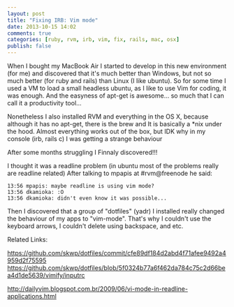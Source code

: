 ```yaml
---
layout: post
title: "Fixing IRB: Vim mode"
date: 2013-10-15 14:02
comments: true
categories: [ruby, rvm, irb, vim, fix, rails, mac, osx]
publish: false
---
```


When I bought my MacBook Air I started to develop in this new environment (for me) and discovered that it's much better than Windows, but not so much better (for ruby and rails) than Linux (I like ubuntu). So for some time I used a VM to load a small headless ubuntu, as I like to use Vim for coding, it was enough. And the easyness of apt-get is awesome... so much that I can call it a productivity tool...

Nonetheless I also installed RVM and everything in the OS X, because although it has no apt-get, there is the brew and It is basically a *nix under the hood. Almost everything works out of the box, but IDK why in my console (irb, rails c) I was getting a strange behaviour

After some months struggling I Finnaly discovered!!!

I thought it was a readline problem (in ubuntu most of the problems really are readline related)
After talking to mpapis at #rvm@freenode he said: 

```
13:56 mpapis: maybe readline is using vim mode?
13:56 dkamioka: :O
13:56 dkamioka: didn't even know it was possible...
```

Then I discovered that a group of "dotfiles" (yadr) I installed really changed the behaviour of my apps to "vim-mode". That's why I couldn't use the keyboard arrows, I couldn't delete using backspace, and etc.

Related Links:

https://github.com/skwp/dotfiles/commit/cfe89df184d2abd4f71afee9492a4959d2f75595
https://github.com/skwp/dotfiles/blob/5f0324b77a6f462da784c75c2d66bea4d1de5639/vimify/inputrc

http://dailyvim.blogspot.com.br/2009/06/vi-mode-in-readline-applications.html

